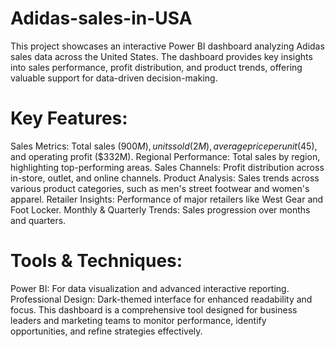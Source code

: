# Adidas-sales-in-USA
This project showcases an interactive Power BI dashboard analyzing Adidas sales data across the United States. The dashboard provides key insights into sales performance, profit distribution, and product trends, offering valuable support for data-driven decision-making.
# Key Features:
Sales Metrics: Total sales ($900M), units sold (2M), average price per unit ($45), and operating profit ($332M).
Regional Performance: Total sales by region, highlighting top-performing areas.
Sales Channels: Profit distribution across in-store, outlet, and online channels.
Product Analysis: Sales trends across various product categories, such as men's street footwear and women's apparel.
Retailer Insights: Performance of major retailers like West Gear and Foot Locker.
Monthly & Quarterly Trends: Sales progression over months and quarters.

# Tools & Techniques:
Power BI: For data visualization and advanced interactive reporting.
Professional Design: Dark-themed interface for enhanced readability and focus.
This dashboard is a comprehensive tool designed for business leaders and marketing teams to monitor performance, identify opportunities, and refine strategies effectively.
